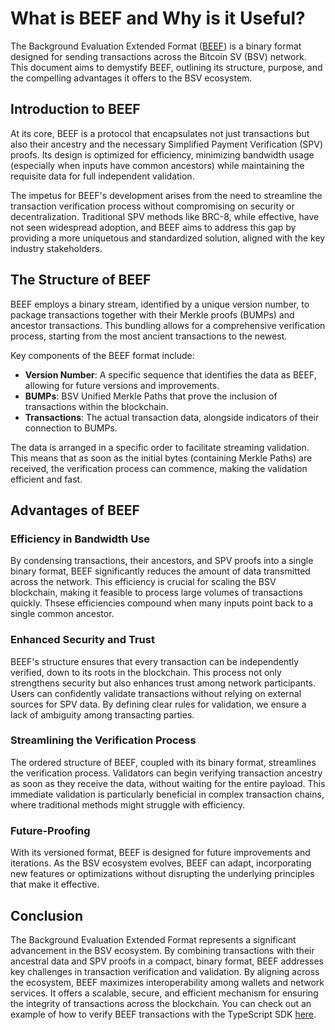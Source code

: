 # What is BEEF and Why is it Useful?

The Background Evaluation Extended Format ([BEEF](https://github.com/bitcoin-sv/BRCs/blob/master/transactions/0062.md)) is a binary format designed for sending transactions across the Bitcoin SV (BSV) network. This document aims to demystify BEEF, outlining its structure, purpose, and the compelling advantages it offers to the BSV ecosystem.

## Introduction to BEEF

At its core, BEEF is a protocol that encapsulates not just transactions but also their ancestry and the necessary Simplified Payment Verification (SPV) proofs. Its design is optimized for efficiency, minimizing bandwidth usage (especially when inputs have common ancestors) while maintaining the requisite data for full independent validation.

The impetus for BEEF's development arises from the need to streamline the transaction verification process without compromising on security or decentralization. Traditional SPV methods like BRC-8, while effective, have not seen widespread adoption, and BEEF aims to address this gap by providing a more uniquetous and standardized solution, aligned with the key industry stakeholders.

## The Structure of BEEF

BEEF employs a binary stream, identified by a unique version number, to package transactions together with their Merkle proofs (BUMPs) and ancestor transactions. This bundling allows for a comprehensive verification process, starting from the most ancient transactions to the newest.

Key components of the BEEF format include:
- **Version Number**: A specific sequence that identifies the data as BEEF, allowing for future versions and improvements.
- **BUMPs**: BSV Unified Merkle Paths that prove the inclusion of transactions within the blockchain.
- **Transactions**: The actual transaction data, alongside indicators of their connection to BUMPs.

The data is arranged in a specific order to facilitate streaming validation. This means that as soon as the initial bytes (containing Merkle Paths) are received, the verification process can commence, making the validation efficient and fast.

## Advantages of BEEF

### Efficiency in Bandwidth Use
By condensing transactions, their ancestors, and SPV proofs into a single binary format, BEEF significantly reduces the amount of data transmitted across the network. This efficiency is crucial for scaling the BSV blockchain, making it feasible to process large volumes of transactions quickly. Thsese efficiencies compound when many inputs point back to a single common ancestor.

### Enhanced Security and Trust
BEEF's structure ensures that every transaction can be independently verified, down to its roots in the blockchain. This process not only strengthens security but also enhances trust among network participants. Users can confidently validate transactions without relying on external sources for SPV data. By defining clear rules for validation, we ensure a lack of ambiguity among transacting parties.

### Streamlining the Verification Process
The ordered structure of BEEF, coupled with its binary format, streamlines the verification process. Validators can begin verifying transaction ancestry as soon as they receive the data, without waiting for the entire payload. This immediate validation is particularly beneficial in complex transaction chains, where traditional methods might struggle with efficiency.

### Future-Proofing
With its versioned format, BEEF is designed for future improvements and iterations. As the BSV ecosystem evolves, BEEF can adapt, incorporating new features or optimizations without disrupting the underlying principles that make it effective.

## Conclusion

The Background Evaluation Extended Format represents a significant advancement in the BSV ecosystem. By combining transactions with their ancestral data and SPV proofs in a compact, binary format, BEEF addresses key challenges in transaction verification and validation. By aligning across the ecosystem, BEEF maximizes interoperability among wallets and network services. It offers a scalable, secure, and efficient mechanism for ensuring the integrity of transactions across the blockchain. You can check out an example of how to verify BEEF transactions with the TypeScript SDK [here](../examples/EXAMPLE_VERIFYING_BEEF.md).
